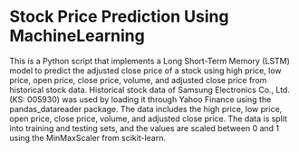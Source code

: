 # Stock Price Prediction Using MachineLearning
This is a Python script that implements a Long Short-Term Memory (LSTM) model to predict the adjusted close price of a stock using high price, low price, open price, close price, volume, and adjusted close price from historical stock data. Historical stock data of Samsung Electronics Co., Ltd. (KS: 005930) was used by loading it through Yahoo Finance using the pandas_datareader package. The data includes the high price, low price, open price, close price, volume, and adjusted close price. The data is split into training and testing sets, and the values are scaled between 0 and 1 using the MinMaxScaler from scikit-learn.
